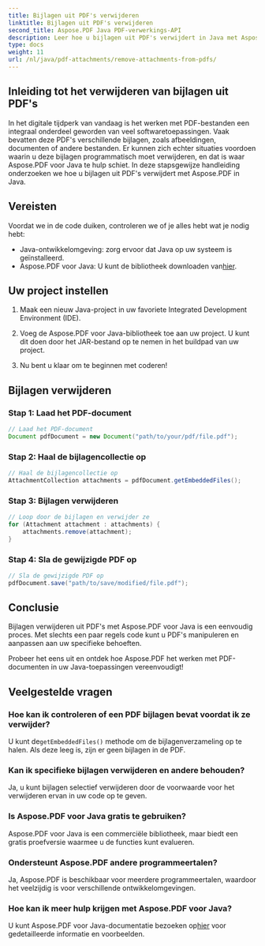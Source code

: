 ```yaml
---
title: Bijlagen uit PDF's verwijderen
linktitle: Bijlagen uit PDF's verwijderen
second_title: Aspose.PDF Java PDF-verwerkings-API
description: Leer hoe u bijlagen uit PDF's verwijdert in Java met Aspose.PDF. Stapsgewijze handleiding en code voor PDF-manipulatie.
type: docs
weight: 11
url: /nl/java/pdf-attachments/remove-attachments-from-pdfs/
---
```


## Inleiding tot het verwijderen van bijlagen uit PDF's

In het digitale tijdperk van vandaag is het werken met PDF-bestanden een integraal onderdeel geworden van veel softwaretoepassingen. Vaak bevatten deze PDF's verschillende bijlagen, zoals afbeeldingen, documenten of andere bestanden. Er kunnen zich echter situaties voordoen waarin u deze bijlagen programmatisch moet verwijderen, en dat is waar Aspose.PDF voor Java te hulp schiet. In deze stapsgewijze handleiding onderzoeken we hoe u bijlagen uit PDF's verwijdert met Aspose.PDF in Java.

## Vereisten

Voordat we in de code duiken, controleren we of je alles hebt wat je nodig hebt:

- Java-ontwikkelomgeving: zorg ervoor dat Java op uw systeem is geïnstalleerd.
-  Aspose.PDF voor Java: U kunt de bibliotheek downloaden van[hier](https://releases.aspose.com/pdf/java/).

## Uw project instellen

1. Maak een nieuw Java-project in uw favoriete Integrated Development Environment (IDE).

2. Voeg de Aspose.PDF voor Java-bibliotheek toe aan uw project. U kunt dit doen door het JAR-bestand op te nemen in het buildpad van uw project.

3. Nu bent u klaar om te beginnen met coderen!

## Bijlagen verwijderen

### Stap 1: Laad het PDF-document

```java
// Laad het PDF-document
Document pdfDocument = new Document("path/to/your/pdf/file.pdf");
```

### Stap 2: Haal de bijlagencollectie op

```java
// Haal de bijlagencollectie op
AttachmentCollection attachments = pdfDocument.getEmbeddedFiles();
```

### Stap 3: Bijlagen verwijderen

```java
// Loop door de bijlagen en verwijder ze
for (Attachment attachment : attachments) {
    attachments.remove(attachment);
}
```

### Stap 4: Sla de gewijzigde PDF op

```java
// Sla de gewijzigde PDF op
pdfDocument.save("path/to/save/modified/file.pdf");
```

## Conclusie

Bijlagen verwijderen uit PDF's met Aspose.PDF voor Java is een eenvoudig proces. Met slechts een paar regels code kunt u PDF's manipuleren en aanpassen aan uw specifieke behoeften.

Probeer het eens uit en ontdek hoe Aspose.PDF het werken met PDF-documenten in uw Java-toepassingen vereenvoudigt!

## Veelgestelde vragen

### Hoe kan ik controleren of een PDF bijlagen bevat voordat ik ze verwijder?

 U kunt de`getEmbeddedFiles()` methode om de bijlagenverzameling op te halen. Als deze leeg is, zijn er geen bijlagen in de PDF.

### Kan ik specifieke bijlagen verwijderen en andere behouden?

Ja, u kunt bijlagen selectief verwijderen door de voorwaarde voor het verwijderen ervan in uw code op te geven.

### Is Aspose.PDF voor Java gratis te gebruiken?

Aspose.PDF voor Java is een commerciële bibliotheek, maar biedt een gratis proefversie waarmee u de functies kunt evalueren.

### Ondersteunt Aspose.PDF andere programmeertalen?

Ja, Aspose.PDF is beschikbaar voor meerdere programmeertalen, waardoor het veelzijdig is voor verschillende ontwikkelomgevingen.

### Hoe kan ik meer hulp krijgen met Aspose.PDF voor Java?

 U kunt Aspose.PDF voor Java-documentatie bezoeken op[hier](https://reference.aspose.com/pdf/java/) voor gedetailleerde informatie en voorbeelden.